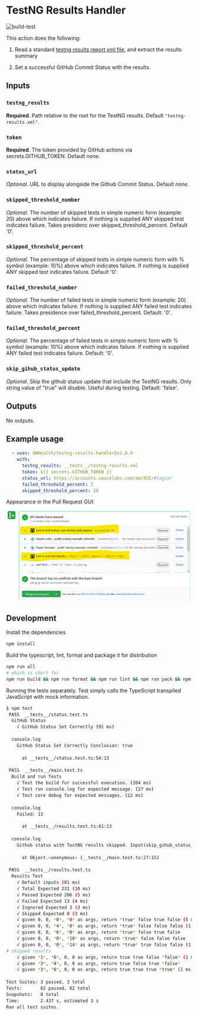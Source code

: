 # TestNG Results Handler

![build-test](https://github.com/UWHealth/testng-results-handler/workflows/build-test/badge.svg?branch=master)

This action does the following:

1. Read a standard [testng results report xml file](https://testng.org/doc/documentation-main.html#logging-xml-reports), and extract the results summary

2. Set a successful GitHub Commit Status with the results.

## Inputs

### `testng_results`

**Required**. Path relative to the root for the TestNG results. Default `"testng-results.xml"`.

### `token`

**Required**. The token provided by GitHub actions via secrets.GITHUB_TOKEN. Default _none_.

### `status_url`

_Optional_. URL to display alongside the Github Commit Status. Default _none_.

### `skipped_threshold_number`

_Optional_. The number of skipped tests in simple numeric form (example: 20) above which indicates failure. If nothing is supplied ANY skipped test indicates failure. Takes presidenc over skipped_threshold_percent. Default '0'.

### `skipped_threshold_percent`

_Optional_. The percentage of skipped tests in simple numeric form with % symbol (example: 10%) above which indicates failure. If nothing is supplied ANY skipped test indicates failure. Default '0'.

### `failed_threshold_number`

_Optional_. The number of failed tests in simple numeric form (example: 20) above which indicates failure. If nothing is supplied ANY failed test indicates failure. Takes presidence over failed_threshold_percent. Default: '0'.

### `failed_threshold_percent`

_Optional_. The percentage of failed tests in simple numeric form with % symbol (example: 10%) above which indicates failure. If nothing is supplied ANY failed test indicates failure. Default: '0'.

### `skip_gihub_status_update`

_Optional_. Skip the github status update that include the TestNG results. Only string value of "true" will disable. Useful during testing. Default: 'false'.

## Outputs

No outputs.

## Example usage

```yaml
  - uses: UWHealth/testng-results-handler@v1.0.0
    with:
      testng_results: __tests__/testng-results.xml
      token: ${{ secrets.GITHUB_TOKEN }}
      status_url: https://accounts.saucelabs.com/am/XUI/#login/
      failed_threshold_percent: 2
      skipped_threshold_percent: 20
```

Appearance in the Pull Request GUI:

![Pull Request Image Example](pr_checks.png)

## Development

Install the dependencies

```bash
npm install
```

Build the typescript, lint, format and package it for distribution

```bash
npm run all
# which is short for
npm run build && npm run format && npm run lint && npm run pack && npm test
```

Running the tests separately. Test simply calls the TypeScript transpiled JavaScript with mock information.

```bash
$ npm test
 PASS  __tests__/status.test.ts
  GitHub Status
    √ GitHub Status Set Correctly (91 ms)

  console.log
    GitHub Status Set Correctly Conclusion: true

      at __tests__/status.test.ts:54:13

 PASS  __tests__/main.test.ts
  Build and run Tests
    √ Test the build for successful execution. (204 ms)
    √ Test run console.log for expected message. (27 ms)
    √ Test core debug for expected messages. (12 ms)

  console.log
    Failed: 13

      at __tests__/results.test.ts:41:13

  console.log
    Github status with TestNG results skipped. Input(skip_gihub_status_update): true

      at Object.<anonymous> (__tests__/main.test.ts:27:15)

 PASS  __tests__/results.test.ts
  Results Test
    √ Default inputs (81 ms)
    √ Total Expected 231 (10 ms)
    √ Passed Expected 206 (5 ms)
    √ Failed Expected 13 (4 ms)
    √ Ingnored Expected 3 (3 ms)
    √ Skipped Expected 0 (3 ms)
    √ given 0, 0, *0*, *0* as args, return *true* false true false (5 ms)
    √ given 0, 0, *4*, *0* as args, return *true* false false false (1 ms)
    √ given 0, 0, *6*, *0* as args, return *true* false true false
    √ given 0, 0, *0*, *10* as args, return *true* false false false
    √ given 0, 0, *0*, *14* as args, return *true* true false false (1 ms)
# skipped results
    √ given *1*, *6*, 0, 0 as args, return true true false *false* (1 ms)
    √ given *3*, *4*, 0, 0 as args, return true false true *false*
    √ given *3*, *6*, 0, 0 as args, return true true true *true* (1 ms)

Test Suites: 3 passed, 3 total
Tests:       82 passed, 82 total
Snapshots:   0 total
Time:        2.437 s, estimated 3 s
Ran all test suites.
```
